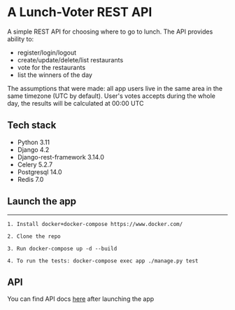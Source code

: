# A Lunch-Voter REST API

A simple REST API for choosing where to go to lunch.
The API provides ability to:
 - register/login/logout
 - create/update/delete/list restaurants
 - vote for the restaurants
 - list the winners of the day

The assumptions that were made: all app users live in the same area in the same timezone (UTC by default).
User's votes accepts during the whole day, the results will be calculated at 00:00 UTC 

## Tech stack
- Python 3.11
- Django 4.2
- Django-rest-framework 3.14.0
- Celery 5.2.7
- Postgresql 14.0
- Redis 7.0

## Launch the app

----------------------------------
    1. Install docker+docker-compose https://www.docker.com/
    
    2. Clone the repo

    3. Run docker-compose up -d --build

    4. To run the tests: docker-compose exec app ./manage.py test
        

## API 

You can find API docs [here](http://localhost:8000/api/redoc/) after launching the app

